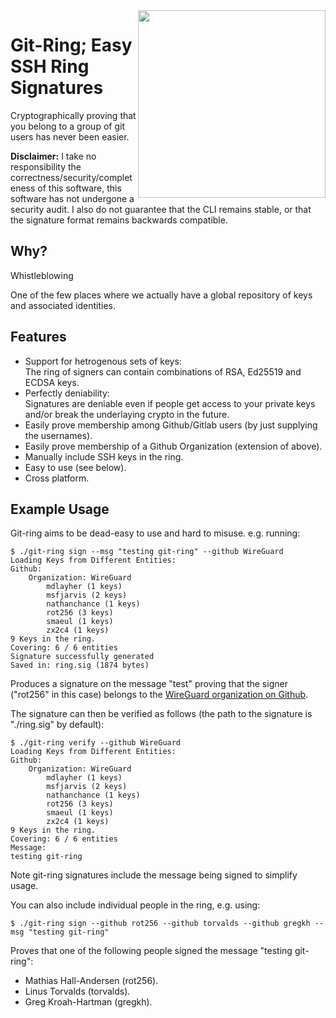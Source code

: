 <img src="http://rot256.dev/git-ring-icon.svg" align="right" height="300" width="300"/>

# Git-Ring; Easy SSH Ring Signatures

Cryptographically proving that you belong to a group of git users has never been easier.

**Disclaimer:** I take no responsibility the correctness/security/completeness of this software,
this software has not undergone a security audit.
I also do not guarantee that the CLI remains stable, or that the signature format remains backwards compatible.

## Why?

Whistleblowing

One of the few places where we actually have a global repository of keys and associated identities.

## Features

- Support for hetrogenous sets of keys: <br>
  The ring of signers can contain combinations of RSA, Ed25519 and ECDSA keys.
- Perfectly deniability: <br> Signatures are deniable even if people get access to your private keys and/or break the underlaying crypto in the future.
- Easily prove membership among Github/Gitlab users (by just supplying the usernames).
- Easily prove membership of a Github Organization (extension of above).
- Manually include SSH keys in the ring.
- Easy to use (see below).
- Cross platform.

## Example Usage

Git-ring aims to be dead-easy to use and hard to misuse. e.g. running:

```
$ ./git-ring sign --msg "testing git-ring" --github WireGuard
Loading Keys from Different Entities:
Github:
    Organization: WireGuard
        mdlayher (1 keys)
        msfjarvis (2 keys)
        nathanchance (1 keys)
        rot256 (3 keys)
        smaeul (1 keys)
        zx2c4 (1 keys)
9 Keys in the ring.
Covering: 6 / 6 entities
Signature successfully generated
Saved in: ring.sig (1874 bytes)
```

Produces a signature on the message "test" proving that the signer ("rot256" in this case) belongs to the [WireGuard organization on Github](https://github.com/orgs/WireGuard/people).

The signature can then be verified as follows (the path to the signature is "./ring.sig" by default):

```
$ ./git-ring verify --github WireGuard
Loading Keys from Different Entities:
Github:
    Organization: WireGuard
        mdlayher (1 keys)
        msfjarvis (2 keys)
        nathanchance (1 keys)
        rot256 (3 keys)
        smaeul (1 keys)
        zx2c4 (1 keys)
9 Keys in the ring.
Covering: 6 / 6 entities
Message:
testing git-ring
```

Note git-ring signatures include the message being signed to simplify usage.

You can also include individual people in the ring, e.g. using:

```
$ ./git-ring sign --github rot256 --github torvalds --github gregkh --msg "testing git-ring"
```

Proves that one of the following people signed the message "testing git-ring":

- Mathias Hall-Andersen (rot256).
- Linus Torvalds (torvalds).
- Greg Kroah-Hartman (gregkh).

